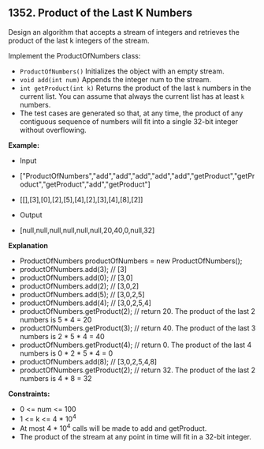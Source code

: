 ## 1352. Product of the Last K Numbers

Design an algorithm that accepts a stream of integers and retrieves the product of the last k integers of the stream.

Implement the ProductOfNumbers class:

- `ProductOfNumbers()` Initializes the object with an empty stream.
- `void add(int num)` Appends the integer num to the stream.
- `int getProduct(int k)` Returns the product of the last `k` numbers in the current list. You can assume that always the current list has at least `k` numbers.
- The test cases are generated so that, at any time, the product of any contiguous sequence of numbers will fit into a single 32-bit integer without overflowing.

**Example:**

- Input
- ["ProductOfNumbers","add","add","add","add","add","getProduct","getProduct","getProduct","add","getProduct"]
- [[],[3],[0],[2],[5],[4],[2],[3],[4],[8],[2]]

- Output
- [null,null,null,null,null,null,20,40,0,null,32]

**Explanation**

- ProductOfNumbers productOfNumbers = new ProductOfNumbers();
- productOfNumbers.add(3);        // [3]
- productOfNumbers.add(0);        // [3,0]
- productOfNumbers.add(2);        // [3,0,2]
- productOfNumbers.add(5);        // [3,0,2,5]
- productOfNumbers.add(4);        // [3,0,2,5,4]
- productOfNumbers.getProduct(2); // return 20. The product of the last 2 numbers is 5 * 4 = 20
- productOfNumbers.getProduct(3); // return 40. The product of the last 3 numbers is 2 * 5 * 4 = 40
- productOfNumbers.getProduct(4); // return 0. The product of the last 4 numbers is 0 * 2 * 5 * 4 = 0
- productOfNumbers.add(8);        // [3,0,2,5,4,8]
- productOfNumbers.getProduct(2); // return 32. The product of the last 2 numbers is 4 * 8 = 32 

**Constraints:**

- 0 <= num <= 100
- 1 <= k <= 4 * 10<sup>4</sup>
- At most 4 * 10<sup>4</sup> calls will be made to add and getProduct.
- The product of the stream at any point in time will fit in a 32-bit integer.